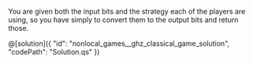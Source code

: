 You are given both the input bits and the strategy each of the players are using, so you have simply to convert them to the output bits and return those.

@[solution]({
    "id": "nonlocal_games__ghz_classical_game_solution",
    "codePath": "Solution.qs"
})
